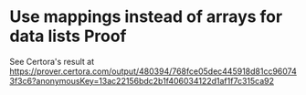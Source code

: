 # Use mappings instead of arrays for data lists Proof

See Certora's result at https://prover.certora.com/output/480394/768fce05dec445918d81cc960743f3c6?anonymousKey=13ac22156bdc2b1f406034122d1af1f7c315ca92